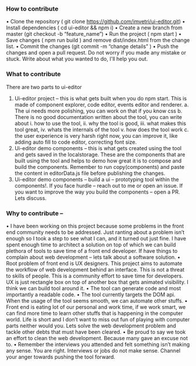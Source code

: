### How to contribute
•	Clone the repository ( git clone https://github.com/imvetri/ui-editor.git)
•	Install dependencies ( cd ui-editor && npm i)
•	Create a new branch from master (git checkout -b “feature_name”)
•	Run the project ( npm start )
•	Save changes ( npm run build ) and remove dist/index.html from the change list. 
•	Commit the changes (git commit -m “change details” )
•	Push the changes and open a pull request. Do not worry if you made any mistake or stuck. Write about what you wanted to do, I'll help you out.


### What to contribute 
There are two parts to ui-editor
1.	Ui-editor project – this is what gets built when you do npm start. This is made of component explorer, code editor, events editor and renderer. 
a.	The ui needs more polishing, you can work on that if you know css
b.	There is no good documentation written about the tool, you can write about 
i.	how to use the tool, 
ii.	why the tool is good,
iii.	what makes this tool great, 
iv.	whats the internals of the tool
v.	how does the tool work
c.	the user experience is very harsh right now, you can improve it, like adding auto fill to code editor, correcting font size.
2.	Ui-editor demo components – this is what gets created using the tool and gets saved in the localstorage. These are the components that are built using the tool and helps to demo how great it is to compose and build the components. Remember to run copy(components) and paste the content in editorData.js file before publishing the changes. 
3.	Ui-editor demo components – build a ui – prototyping tool within the components!. If you face hurdle – reach out to me or open an issue. If you want to improve the way you build the components – open a PR. Lets discuss.

### Why to contribute –
•	I have been working on this project because some problems in the front end community needs to be addressed. Just ranting about a problem isn’t enough so I took a step to see what I can, and it turned out just fine. I have spent enough time to architect a solution on top of which we can build plethora of tools to save time of a front end developer. If have things to complain about web development – lets talk about a software solution.
•	Root problem of front end is UX designers. This project aims to automate the workflow of web development behind an interface. This is not a threat to skills of people. This is a community effort to save time for developers. UX is just rectangle box on top of another box that gets animated visibility. I think we can build tool around it.
•	The tool can generate code and most importantly a readable code. 
•	The tool currently targets the DOM api. When the usage of the tool seems smooth, we can automate other stuffs.
•	Front end is eating lot of our personal and work time, if we work smart, we can find more time to learn other stuffs that is happening in the computer world. Life is short and I don’t want to miss out fun of playing with computer parts neither would you. Lets solve the web development problem and tackle other debts that must have been cleared.
•	Be proud to say we took an effort to clean the web development. Because many gave an excuse not to.
•	Remember the interviews you attended and felt something isn’t making any sense. You are right. Interviews or jobs do not make sense. Channel your anger towards pushing the tool forward. 
